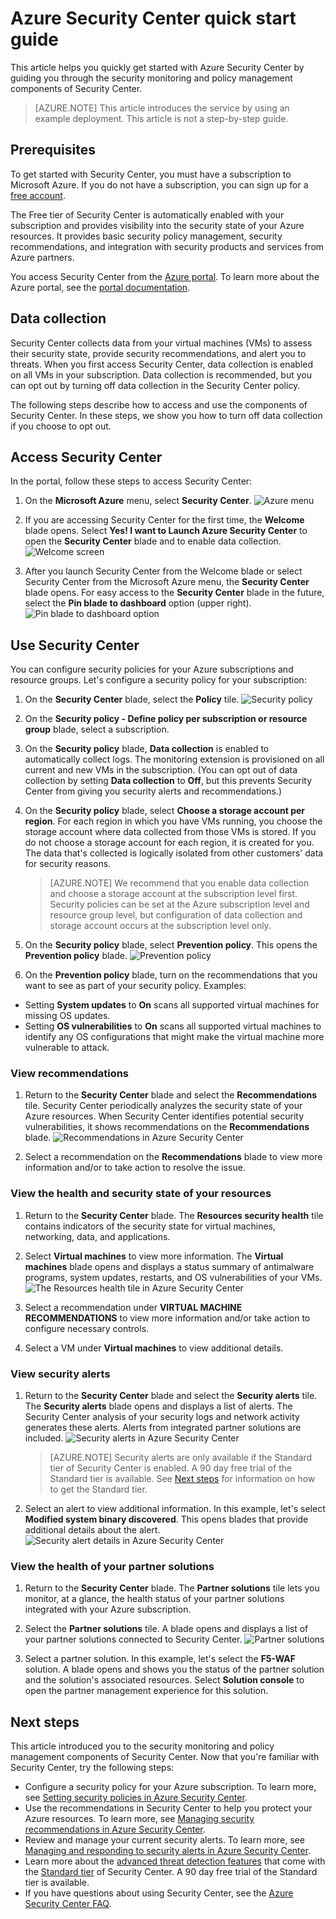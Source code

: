 <properties
   pageTitle="Azure Security Center quick start guide | Microsoft Azure"
   description="This article helps you get started quickly with Azure Security Center by guiding you through the security monitoring and policy management components and linking you to next steps."
   services="security-center"
   documentationCenter="na"
   authors="TerryLanfear"
   manager="MBaldwin"
   editor=""/>

<tags
   ms.service="security-center"
   ms.devlang="na"
   ms.topic="article"
   ms.tgt_pltfrm="na"
   ms.workload="na"
   ms.date="10/28/2016"
   ms.author="terrylan"/>

# Azure Security Center quick start guide

This article helps you quickly get started with Azure Security Center by guiding you through the security monitoring and policy management components of Security Center.

> [AZURE.NOTE] This article introduces the service by using an example deployment. This article is not a step-by-step guide.

## Prerequisites

To get started with Security Center, you must have a subscription to Microsoft Azure. If you do not have a subscription, you can sign up for a [free account](https://azure.microsoft.com/pricing/free-trial/).

The Free tier of Security Center is automatically enabled with your subscription and provides visibility into the security state of your Azure resources. It provides basic security policy management, security recommendations, and integration with security products and services from Azure partners.

You access Security Center from the [Azure portal](https://azure.microsoft.com/features/azure-portal/). To learn more about the Azure portal, see the [portal documentation](https://azure.microsoft.com/documentation/services/azure-portal/).

## Data collection

Security Center collects data from your virtual machines (VMs) to assess their security state, provide security recommendations, and alert you to threats. When you first access Security Center, data collection is enabled on all VMs in your subscription. Data collection is recommended, but you can opt out by turning off data collection in the Security Center policy.

The following steps describe how to access and use the components of Security Center. In these steps, we show you how to turn off data collection if you choose to opt out.

## Access Security Center

In the portal, follow these steps to access Security Center:

1. On the **Microsoft Azure** menu, select **Security Center**.
![Azure menu][1]

2. If you are accessing Security Center for the first time, the **Welcome** blade opens. Select **Yes! I want to Launch Azure Security Center** to open the **Security Center** blade and to enable data collection.
![Welcome screen][10]

3. After you launch Security Center from the Welcome blade or select Security Center from the Microsoft Azure menu, the **Security Center** blade opens. For easy access to the **Security Center** blade in the future, select the **Pin blade to dashboard** option (upper right).
![Pin blade to dashboard option][2]

## Use Security Center

You can configure security policies for your Azure subscriptions and resource groups. Let's configure a security policy for your subscription:

1. On the **Security Center** blade, select the **Policy** tile.
![Security policy][3]

2. On the **Security policy - Define policy per subscription or resource group** blade, select a subscription.
3. On the **Security policy** blade, **Data collection** is enabled to automatically collect logs. The monitoring extension is provisioned on all current and new VMs in the subscription. (You can opt out of data collection by setting **Data collection** to **Off**, but this prevents Security Center from giving you security alerts and recommendations.)
4. On the **Security policy** blade, select **Choose a storage account per region**. For each region in which you have VMs running, you choose the storage account where data collected from those VMs is stored. If you do not choose a storage account for each region, it is created for you. The data that's collected is logically isolated from other customers' data for security reasons.

     > [AZURE.NOTE] We recommend that you enable data collection and choose a storage account at the subscription level first. Security policies can be set at the Azure subscription level and resource group level, but configuration of data collection and storage account occurs at the subscription level only.

5. On the **Security policy** blade, select **Prevention policy**. This opens the **Prevention policy** blade.
![Prevention policy][4]

6. On the **Prevention policy** blade, turn on the recommendations that you want to see as part of your security policy. Examples:

 - Setting **System updates** to **On** scans all supported virtual machines for missing OS updates.
 - Setting **OS vulnerabilities** to **On** scans all supported virtual machines to identify any OS configurations that might make the virtual machine more vulnerable to attack.

### View recommendations

1. Return to the **Security Center** blade and select the **Recommendations** tile. Security Center periodically analyzes the security state of your Azure resources. When Security Center identifies potential security vulnerabilities, it shows recommendations on the **Recommendations** blade.
![Recommendations in Azure Security Center][5]

2.	Select a recommendation on the **Recommendations** blade to view more information and/or to take action to resolve the issue.

### View the health and security state of your resources

1.	Return to the **Security Center** blade. The **Resources security health** tile contains indicators of the security state for virtual machines, networking, data, and applications.
2.	Select **Virtual machines** to view more information. The **Virtual machines** blade opens and displays a status summary of antimalware programs, system updates, restarts, and OS vulnerabilities of your VMs.
![The Resources health tile in Azure Security Center][6]

3.	Select a recommendation under **VIRTUAL MACHINE RECOMMENDATIONS** to view more information and/or take action to configure necessary controls.
4.	Select a VM under **Virtual machines** to view additional details.

### View security alerts

1.	Return to the **Security Center** blade and select the **Security alerts** tile. The **Security alerts** blade opens and displays a list of alerts. The Security Center analysis of your security logs and network activity generates these alerts. Alerts from integrated partner solutions are included.
![Security alerts in Azure Security Center][7]

    > [AZURE.NOTE] Security alerts are only available if the Standard tier of Security Center is enabled. A 90 day free trial of the Standard tier is available. See [Next steps](#next-steps) for information on how to get the Standard tier.

2.	Select an alert to view additional information. In this example, let's select **Modified system binary discovered**. This opens blades that provide additional details about the alert.
![Security alert details in Azure Security Center][8]

### View the health of your partner solutions

1. Return to the **Security Center** blade. The **Partner solutions** tile lets you monitor, at a glance, the health status of your partner solutions integrated with your Azure subscription.
2. Select the **Partner solutions** tile. A blade opens and displays a list of your partner solutions connected to Security Center.
![Partner solutions][9]

3. Select a partner solution. In this example, let's select the **F5-WAF** solution.  A blade opens and shows you the status of the partner solution and the solution's associated resources. Select **Solution console** to open the partner management experience for this solution.

## Next steps
This article introduced you to the security monitoring and policy management components of Security Center. Now that you're familiar with Security Center, try the following steps:

- Configure a security policy for your Azure subscription. To learn more, see [Setting security policies in Azure Security Center](security-center-policies.md).
- Use the recommendations in Security Center to help you protect your Azure resources. To learn more, see [Managing security recommendations in Azure Security Center](security-center-recommendations.md).
- Review and manage your current security alerts. To learn more, see [Managing and responding to security alerts in Azure Security Center](security-center-managing-and-responding-alerts.md).
- Learn more about the [advanced threat detection features](security-center-detection-capabilities.md) that come with the [Standard tier](security-center-pricing.md) of Security Center. A 90 day free trial of the Standard tier is available.
- If you have questions about using Security Center, see the [Azure Security Center FAQ](security-center-faq.md).

<!--Image references-->
[1]: ./media/security-center-get-started/azure-menu.png
[2]: ./media/security-center-get-started/security-center-pin.png
[3]: ./media/security-center-get-started/security-policy.png
[4]: ./media/security-center-get-started/prevention-policy.png
[5]: ./media/security-center-get-started/recommendations.png
[6]: ./media/security-center-get-started/resources-health.png
[7]: ./media/security-center-get-started/security-alert.png
[8]: ./media/security-center-get-started/security-alert-detail.png
[9]: ./media/security-center-get-started/partner-solutions.png
[10]: ./media/security-center-get-started/welcome.png
